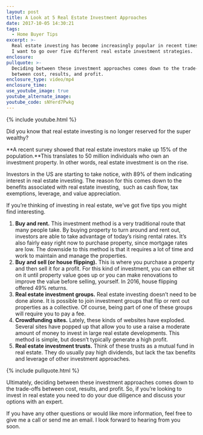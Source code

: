 ```yaml
---
layout: post
title: A Look at 5 Real Estate Investment Approaches
date: 2017-10-05 14:30:21
tags:
  - Home Buyer Tips
excerpt: >-
  Real estate investing has become increasingly popular in recent times. Today,
  I want to go over five different real estate investment strategies.
enclosure:
pullquote: >-
  Deciding between these investment approaches comes down to the trade-offs
  between cost, results, and profit.
enclosure_type: video/mp4
enclosure_time:
use_youtube_image: true
youtube_alternate_image:
youtube_code: sNYerd7Pwkg
---
```



{% include youtube.html %}

Did you know that real estate investing is no longer reserved for the super wealthy?&nbsp;

**A recent survey showed that real estate investors make up 15% of the population.**This translates to 50 million individuals who own an investment property. In other words, real estate investment is on the rise.&nbsp;

Investors in the US are starting to take notice, with 89% of them indicating interest in real estate investing. The reason for this comes down to the benefits associated with real estate investing, &nbsp;such as cash flow, tax exemptions, leverage, and value appreciation.&nbsp;

If you’re thinking of investing in real estate, we’ve got five tips you might find interesting.&nbsp;

1. **Buy and rent.** This investment method is a very traditional route that many people take. By buying property to turn around and rent out, investors are able to take advantage of today’s rising rental rates. It’s also fairly easy right now to purchase property, since mortgage rates are low. The downside to this method is that it requires a lot of time and work to maintain and manage the properties.
2. **Buy and sell (or house flipping).** This is where you purchase a property and then sell it for a profit. For this kind of investment, you can either sit on it until property value goes up or you can make renovations to improve the value before selling, yourself. In 2016, house flipping offered 49% returns.
3. **Real estate investment groups.** Real estate investing doesn’t need to be done alone. It is possible to join investment groups that flip or rent out properties as a collective. Of course, being part of one of these groups will require you to pay a fee.
4. **Crowdfunding sites.** Lately, these kinds of websites have exploded. Several sites have popped up that allow you to use a raise a moderate amount of money to invest in large real estate developments. This method is simple, but doesn’t typically generate a high profit.
5. **Real estate investment trusts.** Think of these trusts as a mutual fund in real estate. They do usually pay high dividends, but lack the tax benefits and leverage of other investment approaches.

{% include pullquote.html %}

Ultimately, deciding between these investment approaches comes down to the trade-offs between cost, results, and profit. So, if you’re looking to invest in real estate you need to do your due diligence and discuss your options with an expert.&nbsp;

If you have any other questions or would like more information, feel free to give me a call or send me an email. I look forward to hearing from you soon.&nbsp;